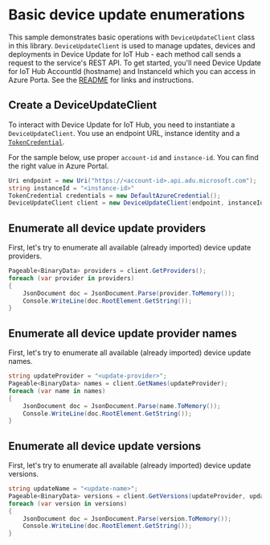 # Basic device update enumerations

This sample demonstrates basic operations with `DeviceUpdateClient` class in this library. `DeviceUpdateClient` is used to manage updates, devices and deployments in Device Update for IoT Hub - each method call sends a request to the service's REST API.  To get started, you'll need Device Update for IoT Hub AccountId (hostname) and InstanceId which you can access in Azure Porta. See the [README](https://github.com/Azure/azure-sdk-for-net/tree/main/sdk/deviceupdate/Azure.IoT.DeviceUpdate/README.md) for links and instructions.

 ## Create a DeviceUpdateClient
 
To interact with Device Update for IoT Hub, you need to instantiate a `DeviceUpdateClient`. You use an endpoint URL, instance identity and a [`TokenCredential`](https://github.com/Azure/azure-sdk-for-net/blob/main/sdk/identity/Azure.Identity/README.md#credentials).
 
For the sample below, use proper `account-id` and `instance-id`. You can find the right value in Azure Portal.

```C# Snippet:AzDeviceUpdateSample1_CreateDeviceUpdateClient
Uri endpoint = new Uri("https://<account-id>.api.adu.microsoft.com");
string instanceId = "<instance-id>"
TokenCredential credentials = new DefaultAzureCredential();
DeviceUpdateClient client = new DeviceUpdateClient(endpoint, instanceId, credentials);
```

## Enumerate all device update providers

First, let's try to enumerate all available (already imported) device update providers.

```C# Snippet:AzDeviceUpdateSample1_EnumerateProviders
Pageable<BinaryData> providers = client.GetProviders();
foreach (var provider in providers)
{
    JsonDocument doc = JsonDocument.Parse(provider.ToMemory());
    Console.WriteLine(doc.RootElement.GetString());
}
```

## Enumerate all device update provider names

First, let's try to enumerate all available (already imported) device update names.

```C# Snippet:AzDeviceUpdateSample1_EnumerateNames
string updateProvider = "<update-provider>";
Pageable<BinaryData> names = client.GetNames(updateProvider);
foreach (var name in names)
{
    JsonDocument doc = JsonDocument.Parse(name.ToMemory());
    Console.WriteLine(doc.RootElement.GetString());
}
```

## Enumerate all device update versions

First, let's try to enumerate all available (already imported) device update versions.

```C# Snippet:AzDeviceUpdateSample1_EnumerateVersions
string updateName = "<update-name>";
Pageable<BinaryData> versions = client.GetVersions(updateProvider, updateName);
foreach (var version in versions)
{
    JsonDocument doc = JsonDocument.Parse(version.ToMemory());
    Console.WriteLine(doc.RootElement.GetString());
}
```